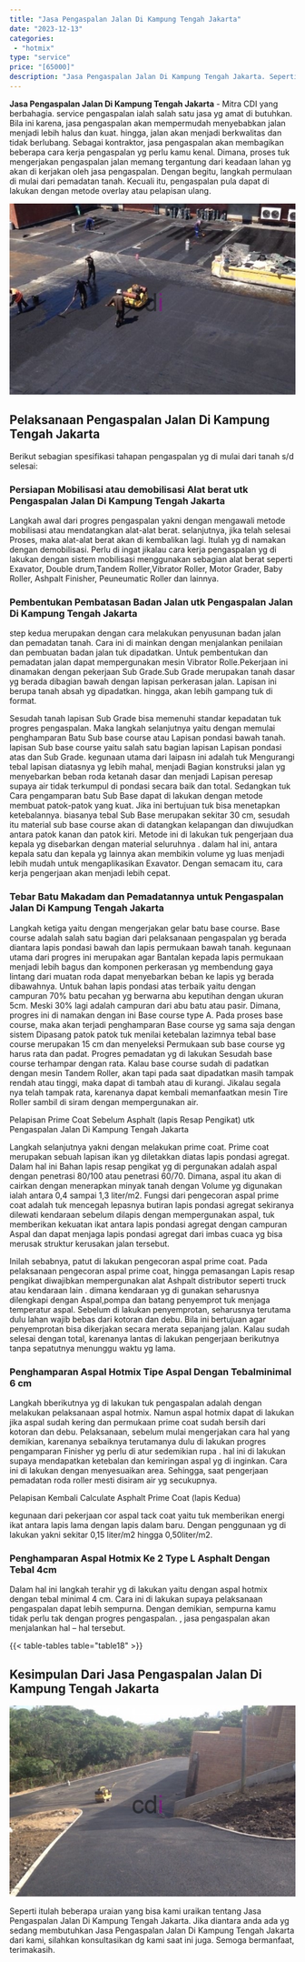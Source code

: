 ```yaml
---
title: "Jasa Pengaspalan Jalan Di Kampung Tengah Jakarta"
date: "2023-12-13"
categories:
 - "hotmix"
type: "service"
price: "[65000]"
description: "Jasa Pengaspalan Jalan Di Kampung Tengah Jakarta. Seperti itulah beberapa uraian yang bisa kami uraikan tentang Jasa Pengaspalan Jalan Di Kampung Tengah Jaka..."
---
```


**Jasa Pengaspalan Jalan Di Kampung Tengah Jakarta** - Mitra CDI yang berbahagia. service pengaspalan ialah salah satu jasa yg amat di butuhkan. Bila ini karena, jasa pengaspalan akan mempermudah menyebabkan jalan menjadi lebih halus dan kuat. hingga, jalan akan menjadi berkwalitas dan tidak berlubang. Sebagai kontraktor, jasa pengaspalan akan membagikan beberapa cara kerja pengaspalan yg perlu kamu kenal. Dimana, proses tuk mengerjakan pengaspalan jalan memang tergantung dari keadaan lahan yg akan di kerjakan oleh jasa pengaspalan. Dengan begitu, langkah permulaan di mulai dari pemadatan tanah. Kecuali itu, pengaspalan pula dapat di lakukan dengan metode overlay atau pelapisan ulang.

![Jasa Pengaspalan Jalan Di Kampung Tengah Jakarta](/images/hotmix/jasa-hotmix-aspal-20.jpg)

## Pelaksanaan Pengaspalan Jalan Di Kampung Tengah Jakarta

Berikut sebagian spesifikasi tahapan pengaspalan yg di mulai dari tanah s/d selesai:

### Persiapan Mobilisasi atau demobilisasi Alat berat utk Pengaspalan Jalan Di Kampung Tengah Jakarta

Langkah awal dari progres pengaspalan yakni dengan mengawali metode mobilisasi atau mendatangkan alat-alat berat. selanjutnya, jika telah selesai Proses, maka alat-alat berat akan di kembalikan lagi. Itulah yg di namakan dengan demobilisasi. Perlu di ingat jikalau cara kerja pengaspalan yg di lakukan dengan sistem mobilisasi menggunakan sebagian alat berat seperti Exavator, Double drum,Tandem Roller,Vibrator Roller, Motor Grader, Baby Roller, Ashpalt Finisher, Peuneumatic Roller dan lainnya.

### Pembentukan Pembatasan Badan Jalan utk Pengaspalan Jalan Di Kampung Tengah Jakarta

step kedua merupakan dengan cara melakukan penyusunan badan jalan dan pemadatan tanah. Cara ini di mainkan dengan menjalankan penilaian dan pembuatan badan jalan tuk dipadatkan. Untuk pembentukan dan pemadatan jalan dapat mempergunakan mesin Vibrator Rolle.Pekerjaan ini dinamakan dengan pekerjaan Sub Grade.Sub Grade merupakan tanah dasar yg berada dibagian bawah dengan lapisan perkerasan jalan. Lapisan ini berupa tanah absah yg dipadatkan. hingga, akan lebih gampang tuk di format.

Sesudah tanah lapisan Sub Grade bisa memenuhi standar kepadatan tuk progres pengaspalan. Maka langkah selanjutnya yaitu dengan memulai penghamparan Batu Sub base course atau Lapisan pondasi bawah tanah. lapisan Sub base course yaitu salah satu bagian lapisan Lapisan pondasi atas dan Sub Grade. kegunaan utama dari laipasn ini adalah tuk Mengurangi tebal lapisan diatasnya yg lebih mahal, menjadi Bagian konstruksi jalan yg menyebarkan beban roda ketanah dasar dan menjadi Lapisan peresap supaya air tidak terkumpul di pondasi secara baik dan total. Sedangkan tuk Cara pengamparan batu Sub Base dapat di lakukan dengan metode membuat patok-patok yang kuat. Jika ini bertujuan tuk bisa menetapkan ketebalannya. biasanya tebal Sub Base merupakan sekitar 30 cm, sesudah itu material sub base course akan di datangkan kelapangan dan diwujudkan antara patok kanan dan patok kiri. Metode ini di lakukan tuk pengerjaan dua kepala yg disebarkan dengan material seluruhnya . dalam hal ini, antara kepala satu dan kepala yg lainnya akan membikin volume yg luas menjadi lebih mudah untuk mengaplikasikan Exavator. Dengan semacam itu, cara kerja pengerjaan akan menjadi lebih cepat.

### Tebar Batu Makadam dan Pemadatannya untuk Pengaspalan Jalan Di Kampung Tengah Jakarta

Langkah ketiga yaitu dengan mengerjakan gelar batu base course. Base course adalah salah satu bagian dari pelaksanaan pengaspalan yg berada diantara lapis pondasi bawah dan lapis permukaan bawah tanah. kegunaan utama dari progres ini merupakan agar Bantalan kepada lapis permukaan menjadi lebih bagus dan komponen perkerasan yg membendung gaya lintang dari muatan roda dapat menyebarkan beban ke lapis yg berada dibawahnya. Untuk bahan lapis pondasi atas terbaik yaitu dengan campuran 70% batu pecahan yg berwarna abu keputihan dengan ukuran 5cm. Meski 30% lagi adalah campuran dari abu batu atau pasir. Dimana, progres ini di namakan dengan ini Base course type A. Pada proses base course, maka akan terjadi penghamparan Base course yg sama saja dengan sistem Dipasang patok patok tuk menilai ketebalan lazimnya tebal base course merupakan 15 cm dan menyeleksi Permukaan sub base course yg harus rata dan padat. Progres pemadatan yg di lakukan Sesudah base course terhampar dengan rata. Kalau base course sudah di padatkan dengan mesin Tandem Roller, akan tapi pada saat dipadatkan masih tampak rendah atau tinggi, maka dapat di tambah atau di kurangi. Jikalau segala nya telah tampak rata, karenanya dapat kembali memanfaatkan mesin Tire Roller sambil di siram dengan mempergunakan air.

Pelapisan Prime Coat Sebelum Asphalt (lapis Resap Pengikat) utk Pengaspalan Jalan Di Kampung Tengah Jakarta

Langkah selanjutnya yakni dengan melakukan prime coat. Prime coat merupakan sebuah lapisan ikan yg diletakkan diatas lapis pondasi agregat. Dalam hal ini Bahan lapis resap pengikat yg di pergunakan adalah aspal dengan penetrasi 80/100 atau penetrasi 60/70. Dimana, aspal itu akan di cairkan dengan menerapkan minyak tanah dengan Volume yg digunakan ialah antara 0,4 sampai 1,3 liter/m2. Fungsi dari pengecoran aspal prime coat adalah tuk mencegah lepasnya butiran lapis pondasi agregat sekiranya dilewati kendaraan sebelum dilapis dengan mempergunakan aspal, tuk memberikan kekuatan ikat antara lapis pondasi agregat dengan campuran Aspal dan dapat menjaga lapis pondasi agregat dari imbas cuaca yg bisa merusak struktur kerusakan jalan tersebut.

Inilah sebabnya, patut di lakukan pengecoran aspal prime coat. Pada pelaksanaan pengecoran aspal prime coat, hingga pemasangan Lapis resap pengikat diwajibkan mempergunakan alat Ashpalt distributor seperti truck atau kendaraan lain . dimana kendaraan yg di gunakan seharusnya dilengkapi dengan Aspal,pompa dan batang penyemprot tuk menjaga temperatur aspal. Sebelum di lakukan penyemprotan, seharusnya terutama dulu lahan wajib bebas dari kotoran dan debu. Bila ini bertujuan agar penyemprotan bisa dikerjakan secara merata sepanjang jalan. Kalau sudah selesai dengan total, karenanya lantas di lakukan pengerjaan berikutnya tanpa sepatutnya menunggu waktu yg lama.

### Penghamparan Aspal Hotmix Tipe Aspal Dengan Tebalminimal 6 cm

Langkah bberikutnya yg di lakukan tuk pengaspalan adalah dengan melakukan pelaksanaan aspal hotmix. Namun aspal hotmix dapat di lakukan jika aspal sudah kering dan permukaan prime coat sudah bersih dari kotoran dan debu. Pelaksanaan, sebelum mulai mengerjakan cara hal yang demikian, karenanya sebaiknya terutamanya dulu di lakukan progres pengamparan Finisher yg perlu di atur sedemikian rupa . hal ini di lakukan supaya mendapatkan ketebalan dan kemiringan aspal yg di inginkan. Cara ini di lakukan dengan menyesuaikan area. Sehingga, saat pengerjaan pemadatan roda roller mesti disiram air yg secukupnya.

Pelapisan Kembali Calculate Asphalt Prime Coat (lapis Kedua)

kegunaan dari pekerjaan cor aspal tack coat yaitu tuk memberikan energi ikat antara lapis lama dengan lapis dalam baru. Dengan penggunaan yg di lakukan yakni sekitar 0,15 liter/m2 hingga 0,50liter/m2.

### Penghamparan Aspal Hotmix Ke 2 Type L Asphalt Dengan Tebal 4cm

Dalam hal ini langkah terahir yg di lakukan yaitu dengan aspal hotmix dengan tebal minimal 4 cm. Cara ini di lakukan supaya pelaksanaan pengaspalan dapat lebih sempurna. Dengan demikian, sempurna kamu tidak perlu tak dengan progres pengaspalan. , jasa pengaspalan akan menjalankan hal – hal tersebut.

{{< table-tables table="table18" >}}

## Kesimpulan Dari Jasa Pengaspalan Jalan Di Kampung Tengah Jakarta

![Jasa Pengaspalan Jalan Di Kampung Tengah Jakarta](/images/hotmix/jasa-hotmix-aspal-21.jpg)

Seperti itulah beberapa uraian yang bisa kami uraikan tentang Jasa Pengaspalan Jalan Di Kampung Tengah Jakarta. Jika diantara anda ada yg sedang membutuhkan Jasa Pengaspalan Jalan Di Kampung Tengah Jakarta dari kami, silahkan konsultasikan dg kami saat ini juga. Semoga bermanfaat, terimakasih.
